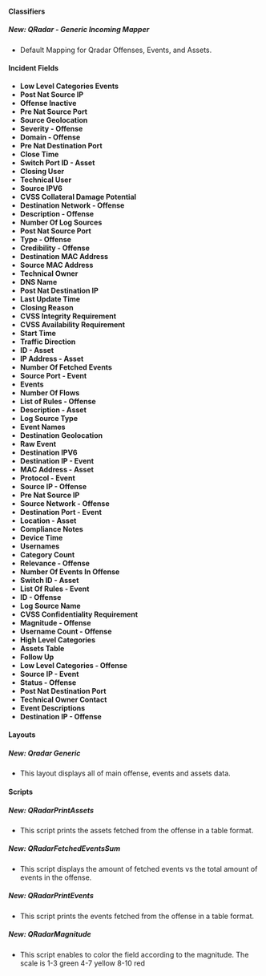
#### Classifiers
##### New: QRadar - Generic Incoming Mapper
- Default Mapping for Qradar Offenses, Events, and Assets.

#### Incident Fields
- **Low Level Categories Events**
- **Post Nat Source IP**
- **Offense Inactive**
- **Pre Nat Source Port**
- **Source Geolocation**
- **Severity - Offense**
- **Domain - Offense**
- **Pre Nat Destination Port**
- **Close Time**
- **Switch Port ID - Asset**
- **Closing User**
- **Technical User**
- **Source IPV6**
- **CVSS Collateral Damage Potential**
- **Destination Network - Offense**
- **Description - Offense**
- **Number Of Log Sources**
- **Post Nat Source Port**
- **Type - Offense**
- **Credibility - Offense**
- **Destination MAC Address**
- **Source MAC Address**
- **Technical Owner**
- **DNS Name**
- **Post Nat Destination IP**
- **Last Update Time**
- **Closing Reason**
- **CVSS Integrity Requirement**
- **CVSS Availability Requirement**
- **Start Time**
- **Traffic Direction**
- **ID - Asset**
- **IP Address - Asset**
- **Number Of Fetched Events**
- **Source Port - Event**
- **Events**
- **Number Of Flows**
- **List of Rules - Offense**
- **Description - Asset**
- **Log Source Type**
- **Event Names**
- **Destination Geolocation**
- **Raw Event**
- **Destination IPV6**
- **Destination IP - Event**
- **MAC Address - Asset**
- **Protocol - Event**
- **Source IP - Offense**
- **Pre Nat Source IP**
- **Source Network - Offense**
- **Destination Port - Event**
- **Location - Asset**
- **Compliance Notes**
- **Device Time**
- **Usernames**
- **Category Count**
- **Relevance - Offense**
- **Number Of Events In Offense**
- **Switch ID - Asset**
- **List Of Rules - Event**
- **ID - Offense**
- **Log Source Name**
- **CVSS Confidentiality Requirement**
- **Magnitude - Offense**
- **Username Count - Offense**
- **High Level Categories**
- **Assets Table**
- **Follow Up**
- **Low Level Categories - Offense**
- **Source IP - Event**
- **Status - Offense**
- **Post Nat Destination Port**
- **Technical Owner Contact**
- **Event Descriptions**
- **Destination IP - Offense**

#### Layouts
##### New: Qradar Generic
- This layout displays all of main offense, events and assets data.

#### Scripts
##### New: QRadarPrintAssets
- This script prints the assets fetched from the offense in a table format.
##### New: QRadarFetchedEventsSum
- This script displays the amount of fetched events vs the total amount of events in the offense.
##### New: QRadarPrintEvents
- This script prints the events fetched from the offense in a table format.
##### New: QRadarMagnitude
- This script enables to color the field according to the magnitude. The scale is 
1-3 green
4-7 yellow
8-10 red
